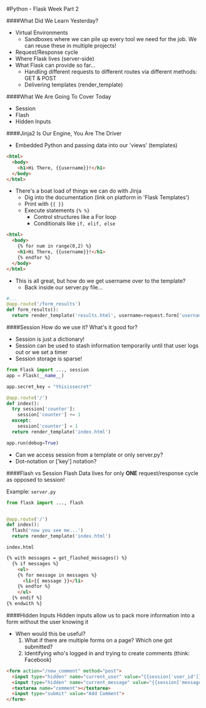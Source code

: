 #Python - Flask Week Part 2

####What Did We Learn Yesterday?
- Virtual Environments
  - Sandboxes where we can pile up every tool we need for the job.  We can reuse these in multiple projects!
- Request/Response cycle
- Where Flask lives (server-side)
- What Flask can provide so far...
  - Handling different requests to different routes via different methods: GET & POST
  - Delivering templates (render_template)

####What We Are Going To Cover Today
- Session
- Flash
- Hidden Inputs

####Jinja2 Is Our Engine, You Are The Driver
- Embedded Python and passing data into our 'views' (templates)
```html
<html>
  <body>
    <h1>Hi There, {{username}}!</h1>
  </body>
</html>
```
- There's a boat load of things we can do with Jinja
  - Dig into the documentation (link on platform in 'Flask Templates')
  - Print with ```{{ }}```
  - Execute statements ```{% %}```
    - Control structures like a For loop
    - Conditionals like ```if, elif, else```

```html
<html>
  <body>
    {% for num in range(0,2) %}
    <h1>Hi There, {{username}}!</h1>
    {% endfor %}
  </body>
</html>
```  
  - This is all great, but how do we get username over to the template?
    - Back inside our server.py file...
```python
#...
@app.route('/form_results')
def form_results():
  return render_template('results.html', username=request.form['username'])
```

####Session
How do we use it? What's it good for?
  - Session is just a dictionary!
  - Session can be used to stash information temporarily until that user logs out or we set a timer
  - Session storage is sparse!

```python
from Flask import ..., session
app = Flask(__name__)

app.secret_key = "thisissecret"

@app.route('/')
def index():
  try session['counter']:
    session['counter'] += 1
  except:
    session['counter'] = 1
  return render_template('index.html')

app.run(debug=True)
```
  - Can we access session from a template or only server.py?
  - Dot-notation or ['key'] notation?

####Flash vs Session
Flash Data lives for only <b>ONE</b> request/response cycle as opposed to session!

Example:
`server.py`
```python
from flask import ..., flash


@app.route('/')
def index():
  flash('now you see me...')
  return render_template('index.html')
```

`index.html`
```html
{% with messages = get_flashed_messages() %}
  {% if messages %}
    <ul>
    {% for message in messages %}
      <li>{{ message }}</li>
    {% endfor %}
    </ul>
  {% endif %}
{% endwith %}
```

####Hidden Inputs
Hidden inputs allow us to pack more information into a form without the user knowing it
  - When would this be useful?  
    1. What if there are multiple forms on a page?  Which one got submitted?
    2. Identifying who's logged in and trying to create comments (think: Facebook)

```html
<form action="/new_comment" method="post">
  <input type="hidden" name="current_user" value="{{session['user_id']}}">
  <input type="hidden" name="current_message" value="{{session['message_id']}}">
  <textarea name="comment"></textarea>
  <input type="submit" value="Add Comment">
</form>
```

